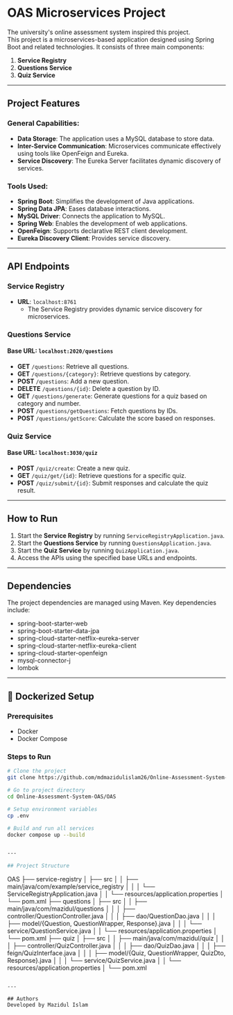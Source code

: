 # OAS Microservices Project
The university's online assessment system inspired this project. <br>
This project is a microservices-based application designed using Spring Boot and related technologies. It consists of three main components:

1. **Service Registry**
2. **Questions Service**
3. **Quiz Service**

---

## Project Features

### General Capabilities:
- **Data Storage**: The application uses a MySQL database to store data.
- **Inter-Service Communication**: Microservices communicate effectively using tools like OpenFeign and Eureka.
- **Service Discovery**: The Eureka Server facilitates dynamic discovery of services.

### Tools Used:
- **Spring Boot**: Simplifies the development of Java applications.
- **Spring Data JPA**: Eases database interactions.
- **MySQL Driver**: Connects the application to MySQL.
- **Spring Web**: Enables the development of web applications.
- **OpenFeign**: Supports declarative REST client development.
- **Eureka Discovery Client**: Provides service discovery.
---

## API Endpoints

### Service Registry
- **URL**: `localhost:8761`
  - The Service Registry provides dynamic service discovery for microservices.

### Questions Service

#### Base URL: `localhost:2020/questions`

- **GET** `/questions`: Retrieve all questions.
- **GET** `/questions/{category}`: Retrieve questions by category.
- **POST** `/questions`: Add a new question.
- **DELETE** `/questions/{id}`: Delete a question by ID.
- **GET** `/questions/generate`: Generate questions for a quiz based on category and number.
- **POST** `/questions/getQuestions`: Fetch questions by IDs.
- **POST** `/questions/getScore`: Calculate the score based on responses.

### Quiz Service

#### Base URL: `localhost:3030/quiz`

- **POST** `/quiz/create`: Create a new quiz.
- **GET** `/quiz/get/{id}`: Retrieve questions for a specific quiz.
- **POST** `/quiz/submit/{id}`: Submit responses and calculate the quiz result.

---

## How to Run

1. Start the **Service Registry** by running `ServiceRegistryApplication.java`.
2. Start the **Questions Service** by running `QuestionsApplication.java`.
3. Start the **Quiz Service** by running `QuizApplication.java`.
4. Access the APIs using the specified base URLs and endpoints.

---

## Dependencies

The project dependencies are managed using Maven. Key dependencies include:
- spring-boot-starter-web
- spring-boot-starter-data-jpa
- spring-cloud-starter-netflix-eureka-server
- spring-cloud-starter-netflix-eureka-client
- spring-cloud-starter-openfeign
- mysql-connector-j
- lombok

---

## 🐳 Dockerized Setup

### Prerequisites
- Docker
- Docker Compose

### Steps to Run

```bash
# Clone the project
git clone https://github.com/mdmazidulislam26/Online-Assessment-System-OAS.git

# Go to project directory
cd Online-Assessment-System-OAS/OAS

# Setup environment variables
cp .env

# Build and run all services
docker compose up --build


---

## Project Structure

```
OAS
├── service-registry
│   ├── src
│   │   ├── main/java/com/example/service_registry
│   │   │   └── ServiceRegistryApplication.java
│   │   └── resources/application.properties
│   └── pom.xml
├── questions
│   ├── src
│   │   ├── main/java/com/mazidul/questions
│   │   │   ├── controller/QuestionController.java
│   │   │   ├── dao/QuestionDao.java
│   │   │   ├── model/{Question, QuestionWrapper, Response}.java
│   │   │   └── service/QuestionService.java
│   │   └── resources/application.properties
│   └── pom.xml
├── quiz
│   ├── src
│   │   ├── main/java/com/mazidul/quiz
│   │   │   ├── controller/QuizController.java
│   │   │   ├── dao/QuizDao.java
│   │   │   ├── feign/QuizInterface.java
│   │   │   ├── model/{Quiz, QuestionWrapper, QuizDto, Response}.java
│   │   │   └── service/QuizService.java
│   │   └── resources/application.properties
│   └── pom.xml
```

---

## Authors
Developed by Mazidul Islam 


